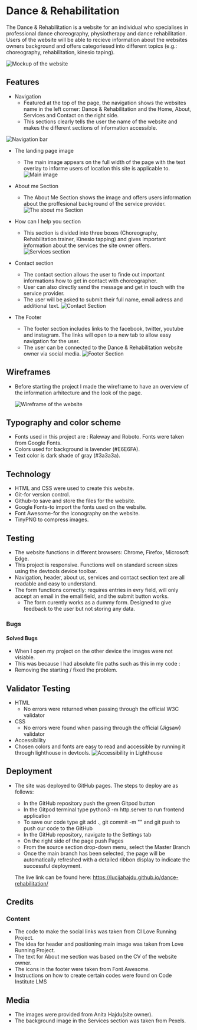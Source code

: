# Dance & Rehabilitation #
The Dance & Rehabilitation is a website for an individual who specialises in professional dance choreography, physiotherapy and dance rehabilitation.
Users of the website will be able to recieve information about the websites owners background and offers categoriesed into different topics (e.g.: choreography, rehabilitation, kinesio taping).

![Mockup of the website](/assets/css/images/mockup-readme.png)

## Features ##
* Navigation
   * Featured at the top of the page, the navigation shows the websites name in the left corner: Dance & Rehabilitation and the Home, About, Services and Contact on the right side.
   * This sections clearly tells the user the name of the website and makes the different sections of information accessible.

![Navigation bar](/assets/css/images/navigation-readme.png)

* The landing page image 
  * The main image appears on the full width of the page with the text overlay to informe users of location this site is applicable to.
![Main image](/assets/css/images/main-image-readme.png)

* About me Section 
  * The About Me Section shows the image and offers users information about the proffesional background of the service provider.
 ![The about me Section](/assets/css/images/about-me-section-readme.png)

* How can I help you section
  * This section is divided into three boxes (Choreography, Rehabilitation trainer, Kinesio tapping) and gives important information about the services the site owner offers.
  ![Services section](/assets/css/images/howcanihelpyou-readme.png)
* Contact section
  * The contact section allows the user to finde out important informations how to get in contact with choreographer. 
   * User can also directly send the message and get in touch with the service provider.
   * The user will be asked to submit their full name, email adress and additional text.
   ![Contact Section](/assets/css/images/contact-section-readme.png)
* The Footer 
  * The footer section includes links to the facebook, twitter, youtube and instagram. The links will open to a new tab to allow easy navigation for the user.
  * The user can be connected to the Dance & Rehabilitation website owner via social media.
  ![Footer Section](/assets/css/images/footer-readme.png)

## Wireframes ##
* Before starting the project I made the wireframe to have an overview of the information arhitecture and the look of the page.

  ![Wireframe of the website](/assets/css/images/prototype.png)

## Typography and color scheme ##
* Fonts used in this project are : Raleway and Roboto. Fonts were taken from Google Fonts.
* Colors used for background is lavender (#E6E6FA).
* Text color is dark shade of gray (#3a3a3a).

## Technology ##
* HTML and CSS were used to create this website.
* Git-for version control.
* Github-to save and store the files for the website.
* Google Fonts-to import the fonts used on the website.
* Font Awesome-for the iconography on the website.
* TinyPNG to compress images.

## Testing ##
* The website functions in different browsers: Chrome, Firefox, Microsoft Edge.
* This project is responsive. Functions well on standard screen sizes using the devtools device toolbar.
* Navigation, header, about us, services and contact section text are all readable and easy to understand.
* The form functions correctly: requires entries in evry field, will only accept an email in the email field, and the submit button works.
  * The form curently works as a dummy form. Designed to give feedback to the user but not storing any data.
  
### Bugs ###
#### Solved Bugs ####
* When I open my project on the other device the images were not visiable. 
* This was because I had absolute file paths such as this in my code : <!--<img src="/assets/css/images/about-me.jpg" > -->
* Removing the starting / fixed the problem.

## Validator Testing ##
* HTML
  * No errors were returned when passing through the official W3C validator
* CSS
  * No errors were found when passing through the official (Jigsaw) validator
* Accessibility 
 * Chosen colors and fonts are easy to read and accessible by running it through lighthouse in devtools.
 ![Accessibility in Lighthouse](/assets/css/images/accessibility-readme.png)

## Deployment ##

* The site was deployed to GitHub pages. The steps to deploy are as follows:
  * In the GitHub repository push the green Gitpod button
  * In the Gitpod terminal type python3 -m http.server to run frontend application
  * To save our code type git add ., git commit -m "" and git push to push our code to the GitHub
  * In the GitHub repository, navigate to the Settings tab
  * On the right side of the page push Pages
  * From the source section drop-down menu, select the Master Branch
  * Once the main branch has been selected, the page will be automatically refreshed with a detailed ribbon display to indicate the successful deployment.

  The live link can be found here: https://lucijahajdu.github.io/dance-rehabilitation/

## Credits ##
### Content ##
* The code to make the social links was taken from CI Love Running Project.
* The idea for header and positioning main image was taken from Love Running Project.
* The text for About me section was based on the CV of the website owner.
* The icons in the footer were taken from Font Awesome.
* Instructions on how to  create certain codes were found on Code Institute LMS
## Media ##
* The images were provided from Anita Hajdu(site owner).
* The background image in the Services section was taken from Pexels.


  

